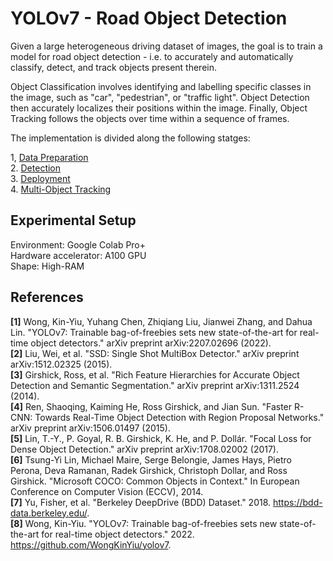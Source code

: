 # YOLOv7 - Road Object Detection
Given a large heterogeneous driving dataset of images, the goal is to train a model for road object detection - i.e. to accurately and automatically classify, detect, and track objects present therein.

Object Classification involves identifying and labelling specific classes in the image, such as "car", "pedestrian", or "traffic light".  Object Detection then accurately localizes their positions within the image. Finally, Object Tracking follows the objects over time within a sequence of frames.

The implementation is divided along the following statges:

1, [Data Preparation](DataPreparation/README.md)  
2. [Detection](Detection/README.md)  
3. [Deployment](Deployment/README.md)  
4. [Multi-Object Tracking](MOT/README.md)  

## Experimental Setup
Environment: Google Colab Pro+  
Hardware accelerator: A100 GPU  
Shape: High-RAM 

## References
**[1]** Wong, Kin-Yiu, Yuhang Chen, Zhiqiang Liu, Jianwei Zhang, and Dahua Lin. "YOLOv7: Trainable bag-of-freebies sets new state-of-the-art for real-time object detectors." arXiv preprint arXiv:2207.02696 (2022).  
**[2]** Liu, Wei, et al. "SSD: Single Shot MultiBox Detector." arXiv preprint arXiv:1512.02325 (2015).  
**[3]** Girshick, Ross, et al. "Rich Feature Hierarchies for Accurate Object Detection and Semantic Segmentation." arXiv preprint arXiv:1311.2524 (2014).  
**[4]** Ren, Shaoqing, Kaiming He, Ross Girshick, and Jian Sun. "Faster R-CNN: Towards Real-Time Object Detection with Region Proposal Networks." arXiv preprint arXiv:1506.01497 (2015).  
**[5]** Lin, T.-Y., P. Goyal, R. B. Girshick, K. He, and P. Dollár. "Focal Loss for Dense Object Detection." arXiv preprint arXiv:1708.02002 (2017).  
**[6]** Tsung-Yi Lin, Michael Maire, Serge Belongie, James Hays, Pietro Perona, Deva Ramanan, Radek Girshick, Christoph Dollar, and Ross Girshick. "Microsoft COCO: Common Objects in Context." In European Conference on Computer Vision (ECCV), 2014.  
**[7]** Yu, Fisher, et al. "Berkeley DeepDrive (BDD) Dataset." 2018. https://bdd-data.berkeley.edu/.  
**[8]** Wong, Kin-Yiu. "YOLOv7: Trainable bag-of-freebies sets new state-of-the-art for real-time object detectors." 2022. https://github.com/WongKinYiu/yolov7.  
